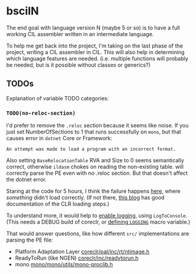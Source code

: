 # bscilN

The end goal with language version N (maybe 5 or so) is to have a full working CIL assembler written in an intermediate language.

To help me get back into the project, I'm taking on the last phase of the project, writing a CIL assembler in CIL. This will also help in determining which language features are needed. (i.e. multiple functions will probably be needed, but is it possible without classes or generics?)


## TODOs

Explanation of variable TODO categories:

### `TODO(no-reloc-section)`

I'd prefer to remove the `.reloc` section because it seems like noise. If you just set NumberOfSections to 1 that runs successfully on `mono`, but that causes error in `dotnet` Core or Framework:

    An attempt was made to load a program with an incorrect format.

Also setting `BaseRelocationTable` RVA and Size to 0 seems semantically correct, otherwise  `ildasm` chokes on reading the non-existing table.  will correctly parse the PE even with no .reloc section. But that doesn't affect the dotnet error.

Staring at the code for 5 hours, I think the failure happens [here](https://github.com/dotnet/runtime/blob/aec1f696a2bc54884dcbad589111d025267063f9/src/coreclr/vm/peimage.cpp#L481), where *something* didn't load correctly. (If not there, [this blog](https://mattwarren.org/2017/02/07/The-68-things-the-CLR-does-before-executing-a-single-line-of-your-code/) has good documentation of the CLR loading steps.)
  
To understand more, it would help to [enable logging]( https://github.com/steveharter/dotnet_coreclr/blob/b096f349a409c6461bc26e2db841a82125fcf48b/Documentation/project-docs/clr-configuration-knobs.md), using `LogToConsole`. (This needs a DEBUG build of coreclr, or [defining `LOGGING`]( https://github.com/dotnet/runtime/blob/aec1f696a2bc54884dcbad589111d025267063f9/src/coreclr/utilcode/log.cpp#L10) macro variable.)

That would answer questions, like how different `src/` implementations are parsing the PE file:
- Platform Adaptation Layer [coreclr/pal/inc/rt/ntimage.h](https://github.com/dotnet/runtime/blob/2f0341dc46d40b2c7c0654d8afcac9ae417d19c5/src/coreclr/pal/inc/rt/ntimage.h#L185)
- ReadyToRun (like NGEN) [coreclr/inc/readytorun.h](https://github.com/dotnet/runtime/blob/f179b7634370fc9181610624cc095370ec53e072/src/coreclr/inc/readytorun.h#L32)
- mono [mono/mono/utils/mono-proclib.h](https://github.com/dotnet/runtime/blob/2f0341dc46d40b2c7c0654d8afcac9ae417d19c5/src/mono/mono/utils/mono-proclib.h#L130)



 
